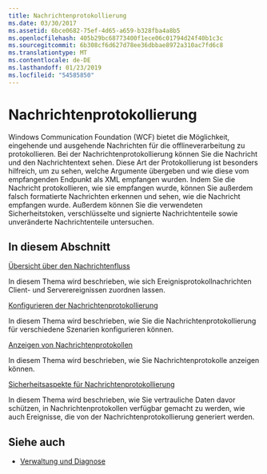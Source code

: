 ```yaml
---
title: Nachrichtenprotokollierung
ms.date: 03/30/2017
ms.assetid: 6bce0682-75ef-4d65-a659-b328fba4a8b5
ms.openlocfilehash: 405b29bc68773400f1ece06c01794d24f40b1c3c
ms.sourcegitcommit: 6b308cf6d627d78ee36dbbae8972a310ac7fd6c8
ms.translationtype: MT
ms.contentlocale: de-DE
ms.lasthandoff: 01/23/2019
ms.locfileid: "54585850"
---
```

# <a name="message-logging"></a>Nachrichtenprotokollierung
Windows Communication Foundation (WCF) bietet die Möglichkeit, eingehende und ausgehende Nachrichten für die offlineverarbeitung zu protokollieren. Bei der Nachrichtenprotokollierung können Sie die Nachricht und den Nachrichtentext sehen. Diese Art der Protokollierung ist besonders hilfreich, um zu sehen, welche Argumente übergeben und wie diese vom empfangenden Endpunkt als XML empfangen wurden. Indem Sie die Nachricht protokollieren, wie sie empfangen wurde, können Sie außerdem falsch formatierte Nachrichten erkennen und sehen, wie die Nachricht empfangen wurde. Außerdem können Sie die verwendeten Sicherheitstoken, verschlüsselte und signierte Nachrichtenteile sowie unveränderte Nachrichtenteile untersuchen.  
  
## <a name="in-this-section"></a>In diesem Abschnitt  
 [Übersicht über den Nachrichtenfluss](../../../../docs/framework/wcf/diagnostics/message-flow-overview.md)  
  
 In diesem Thema wird beschrieben, wie sich Ereignisprotokollnachrichten Client- und Serverereignissen zuordnen lassen.  
  
 [Konfigurieren der Nachrichtenprotokollierung](../../../../docs/framework/wcf/diagnostics/configuring-message-logging.md)  
  
 In diesem Thema wird beschrieben, wie Sie die Nachrichtenprotokollierung für verschiedene Szenarien konfigurieren können.  
  
 [Anzeigen von Nachrichtenprotokollen](../../../../docs/framework/wcf/diagnostics/viewing-message-logs.md)  
  
 In diesem Thema wird beschrieben, wie Sie Nachrichtenprotokolle anzeigen können.  
  
 [Sicherheitsaspekte für Nachrichtenprotokollierung](../../../../docs/framework/wcf/diagnostics/security-concerns-for-message-logging.md)  
  
 In diesem Thema wird beschrieben, wie Sie vertrauliche Daten davor schützen, in Nachrichtenprotokollen verfügbar gemacht zu werden, wie auch Ereignisse, die von der Nachrichtenprotokollierung generiert werden.  
  
## <a name="see-also"></a>Siehe auch
- [Verwaltung und Diagnose](../../../../docs/framework/wcf/diagnostics/index.md)
